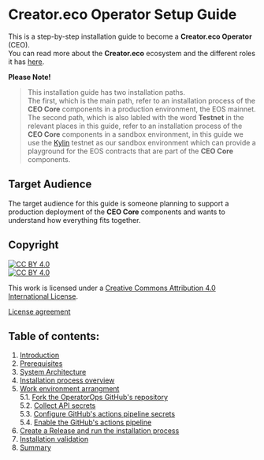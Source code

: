 # Creator.eco Operator Setup Guide

This is a step-by-step installation guide to become a **Creator.eco Operator** (CEO).  
You can read more about the **Creator.eco** ecosystem and the different roles it has [here](https://google.com).

**Please Note!**  
> This installation guide has two installation paths.  
> The first, which is the main path, refer to an installation process of the **CEO Core** components in a production environment, the EOS mainnet.  
> The second path, which is also labled with the word **Testnet** in the relevant places in this guide, refer to an installation process of the **CEO Core** components in a sandbox environment, in this guide we use the [Kylin](https://www.cryptokylin.io/) testnet as our sandbox environment which can provide a playground for the EOS contracts that are part of the **CEO Core** components.  


## Target Audience

The target audience for this guide is someone planning to support a production deployment of the **CEO Core** components and wants to understand how everything fits together.


## Copyright

[![CC BY 4.0][cc-by-shield]][cc-by]  
[![CC BY 4.0][cc-by-image]][cc-by]

[cc-by-image]: https://i.creativecommons.org/l/by/4.0/88x31.png
[cc-by]: http://creativecommons.org/licenses/by/4.0/
[cc-by-shield]: https://img.shields.io/badge/License-CC%20BY%204.0-lightgrey.svg

This work is licensed under a [Creative Commons Attribution 4.0 International
License][cc-by].


[License agreement](LICENSE)


## Table of contents:

1. [Introduction](docs/01-introduction.md)
2. [Prerequisites](docs/02-prerequisites.md)
3. [System Architecture](docs/03-architecture.md)
4. [Installation process overview](docs/04-overview.md)
5. [Work environment arrangment](docs/05-work-env-arrange.md)  
    5.1. [Fork the OperatorOps GitHub's repository](docs/06-fork-repo.md)   
    5.2. [Collect API secrets](docs/07-collect-api-keys.md)  
    5.3. [Configure GitHub's actions pipeline secrets](docs/08-create-secrets.md)  
    5.4. [Enable the GitHub's actions pipeline](docs/09-enable-pipeline.md)  
6. [Create a Release and run the installation process](docs/10-create-release.md)  
7. [Installation validation](docs/11-validation.md)  
8. [Summary](docs/12-summary.md)
